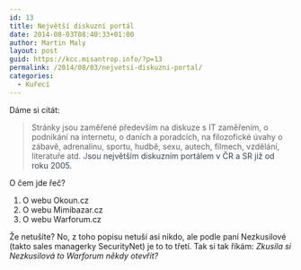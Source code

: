 ```yaml
---
id: 13
title: Největší diskuzní portál
date: 2014-08-03T08:40:33+01:00
author: Martin Maly
layout: post
guid: https://kcc.misantrop.info/?p=13
permalink: /2014/08/03/nejvetsi-diskuzni-portal/
categories:
  - Kuřecí
---
```

Dáme si citát:

> Stránky jsou zaměřené především na diskuze s IT zaměřením, o podnikání na internetu, o daních a poradcích, na filozofické úvahy o zábavě, adrenalinu, sportu, hudbě, sexu, autech, filmech, vzdělání, literatuře atd. J<span style="color: #37404e;">sou největším diskuzním portálem v ČR a SR již od roku 2005.</span>

O čem jde řeč?

  1. O webu Okoun.cz
  2. O webu Mimibazar.cz
  3. O webu Warforum.cz

Že netušíte? No, z toho popisu netuší asi nikdo, ale podle paní Nezkusilové (takto sales managerky SecurityNet) je to to třetí. Tak si tak říkám: _Zkusila si Nezkusilová to Warforum někdy otevřít?_